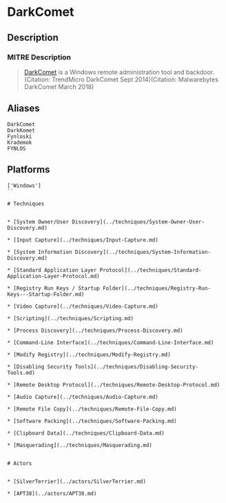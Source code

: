 
# DarkComet

## Description

### MITRE Description

> [DarkComet](https://attack.mitre.org/software/S0334) is a Windows remote administration tool and backdoor.(Citation: TrendMicro DarkComet Sept 2014)(Citation: Malwarebytes DarkComet March 2018)

## Aliases

```
DarkComet
DarkKomet
Fynloski
Krademok
FYNLOS
```

## Platforms

```
['Windows']
``

# Techniques


* [System Owner/User Discovery](../techniques/System-Owner-User-Discovery.md)

* [Input Capture](../techniques/Input-Capture.md)
    
* [System Information Discovery](../techniques/System-Information-Discovery.md)
    
* [Standard Application Layer Protocol](../techniques/Standard-Application-Layer-Protocol.md)
    
* [Registry Run Keys / Startup Folder](../techniques/Registry-Run-Keys---Startup-Folder.md)
    
* [Video Capture](../techniques/Video-Capture.md)
    
* [Scripting](../techniques/Scripting.md)
    
* [Process Discovery](../techniques/Process-Discovery.md)
    
* [Command-Line Interface](../techniques/Command-Line-Interface.md)
    
* [Modify Registry](../techniques/Modify-Registry.md)
    
* [Disabling Security Tools](../techniques/Disabling-Security-Tools.md)
    
* [Remote Desktop Protocol](../techniques/Remote-Desktop-Protocol.md)
    
* [Audio Capture](../techniques/Audio-Capture.md)
    
* [Remote File Copy](../techniques/Remote-File-Copy.md)
    
* [Software Packing](../techniques/Software-Packing.md)
    
* [Clipboard Data](../techniques/Clipboard-Data.md)
    
* [Masquerading](../techniques/Masquerading.md)
    

# Actors


* [SilverTerrier](../actors/SilverTerrier.md)

* [APT38](../actors/APT38.md)
    
